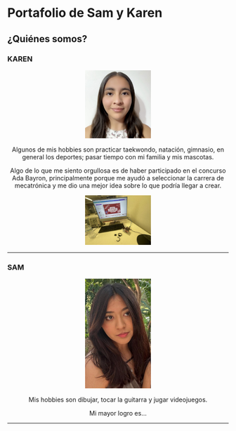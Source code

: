 # Portafolio de Sam y Karen

## ¿Quiénes somos?

### KAREN
<div align="center">
  <img src="1-recursos/imgs/fotoAlumno.png" alt="Karen" width="150";">
  <p>
    Algunos de mis hobbies son practicar taekwondo, natación, gimnasio, en general los deportes; 
    pasar tiempo con mi familia y mis mascotas.
  </p>
  
  Algo de lo que me siento orgullosa es de haber participado en el concurso Ada Bayron, principalmente porque me ayudó a seleccionar la carrera de mecatrónica y me dio una mejor idea sobre lo que podría llegar a crear.
  </p>
<img src="1-recursos/imgs/Image (1).jpeg" alt="Karen" width="150";">
</div>

---

### SAM
<div align="center">
  <img src="1-recursos/imgs/Image.jpeg" alt="Sam" width="150";">
  <p>
    Mis hobbies son dibujar, tocar la guitarra y jugar videojuegos.
  </p>
  Mi mayor logro es...
</div>

---
